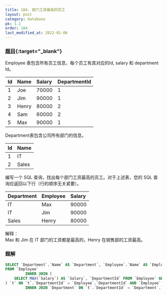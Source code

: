 ```yaml
---
title: 184. 部门工资最高的员工
layout: post
category: database
pk: 1.1
order: 184
last_modified_at: 2022-01-06
---
```


### [题目](https://leetcode-cn.com/problems/customers-who-never-order/){:target="_blank"}

Employee 表包含所有员工信息，每个员工有其对应的Id, salary 和 department Id。

| Id | Name  | Salary | DepartmentId |
|:---|:---|:---|:---|
| 1  | Joe   | 70000  | 1            |
| 2 | Jim  | 90000 | 1      |
| 3  | Henry | 80000  | 2            |
| 4  | Sam   | 60000  | 2            |
| 5  | Max   | 90000  | 1            |

Department表包含公司所有部门的信息。

| Id | Name     |
|:---|:---|
| 1  | IT       |
| 2  | Sales    |

编写一个 SQL 查询，找出每个部门工资最高的员工。对于上述表，您的 SQL 查询应返回以下行（行的顺序无关紧要）。

| Department | Employee | Salary |
|:---|:---|:---|
| IT         | Max      | 90000  |
| IT     | Jim   | 90000 |
| Sales      | Henry    | 80000  |

解释：  
Max 和 Jim 在 IT 部门的工资都是最高的，Henry 在销售部的工资最高。

### 题解

```sql
SELECT `Department`.`Name` AS `Department`, `Employee`.`Name` AS `Employee`, `Employee`.`Salary` AS `Salary`
FROM `Employee`
         INNER JOIN (
    SELECT MAX(`Salary`) AS `Salary`, `DepartmentId` FROM `Employee` GROUP BY `DepartmentId`
) `t` ON `t`.`DepartmentId` = `Employee`.`DepartmentId` AND `Employee`.`Salary` = `t`.`Salary`
         INNER JOIN `Department` ON `t`.`DepartmentId` = `Department`.`Id`
```